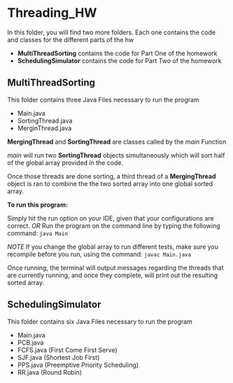 # Threading_HW
In this folder, you will find two more folders.
Each one contains the code and classes for the different parts of the hw
  - **MultiThreadSorting** contains the code for Part One of the homework
  - **SchedulingSimulator** contains the code for Part Two of the homework
  
## MultiThreadSorting
This folder contains three Java Files necessary to run the program
  - Main.java
  - SortingThread.java
  - MerginThread.java


 **MergingThread** and **SortingThread** are classes called by the *main* Function
 
 
 *main* will run two **SortingThread** objects simultaneously which will sort half of the global array provided in the code.
 
 
 Once those threads are done sorting, a third thread of a **MergingThread** object is ran to combine the the two sorted array into one global sorted array.
 
 
**To run this program:**
 
Simply hit the run option on your IDE, given that your configurations are correct.
*OR*
Run the program on the command line by typing the following command:
`java Main`
 
 *NOTE*
 If you change the global array to run different tests, make sure you recompile before you run, using the command:
 `javac Main.java`
 
 Once running, the terminal will output messages regarding the threads that are currently running, and once they complete, will print out the resulting sorted array.
 
 
 ## SchedulingSimulator
 This folder contains six Java Files necessary to run the program
  - Main.java
  - PCB.java
  - FCFS.java (First Come First Serve)
  - SJF.java (Shortest Job First)
  - PPS.java (Preemptive Priority Scheduling)
  - RR.java (Round Robin)



